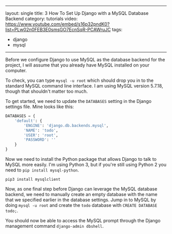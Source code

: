 
---
layout: single
title: 3 How To Set Up Django with a MySQL Database Backend
category: tutorials
video: https://www.youtube.com/embed/s16p32pndK0?list=PLw02n0FEB3E0smsGO7EcnSqR-PCAWruJC
tags:
- django
- mysql
---
Before we configure Django to use MySQL as the database backend for the project, I will assume that you already have MySQL installed on your computer.

To check, you can type `mysql -u root` which should drop you in to the standard MySQL command line interface. I am using MySQL version 5.7.18, though that shouldn't matter too much.

To get started, we need to update the `DATABASES` setting in the Django settings file. Mine looks like this:
``` python
DATABASES = {
    'default': {
        'ENGINE': 'django.db.backends.mysql',
        'NAME': 'todo',
        'USER': 'root',
        'PASSWORD': ''
    }
}
```
Now we need to install the Python package that allows Django to talk to MySQL more easily. I'm using Python 3, but if you're still using Python 2 you need to `pip install mysql-python`.
``` shell
pip3 install mysqlclient
```
Now, as one final step before Django can leverage the MySQL database backend, we need to manually create an empty database with the name that we specified earlier in the database settings. Jump in to MySQL by doing `mysql -u root` and create the `todo` database with `CREATE DATABASE todo;`.

You should now be able to access the MySQL prompt through the Django management command `django-admin dbshell`.
